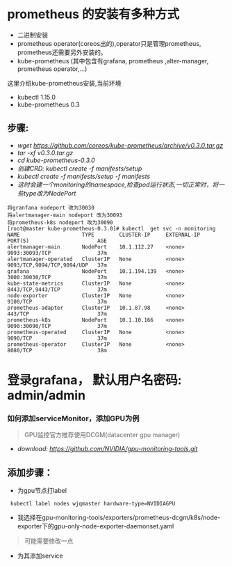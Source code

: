 # prometheus 的安装有多种方式
+ 二进制安装
+ prometheus operator(coreos出的),operator只是管理prometheus, prometheus还需要另外安装的。
+ kube-prometheus (其中包含有grafana, prometheus ,alter-manager, prometheus operator,...)

这里介绍kube-prometheus安装,当前环境
+ kubectl  1.15.0
+ kube-prometheus 0.3

##  步骤:
+ *wget  https://github.com/coreos/kube-prometheus/archive/v0.3.0.tar.gz*
+ *tar -xf v0.3.0.tar.gz*
+ *cd  kube-prometheus-0.3.0*
+ *创建CRD: kubectl create -f manifests/setup*
+ *kubectl create -f manifests/setup -f manifests*
+ *这时会建一个monitoring的namespace,检查pod运行状态,一切正常时，将一些type改为NodePort*
```
将granfana nodeport 改为30030
将alertmanager-main nodeport 改为30093
将prometheus-k8s nodeport 改为30090
[root@master kube-prometheus-0.3.0]# kubectl  get svc -n monitoring
NAME                    TYPE        CLUSTER-IP     EXTERNAL-IP   PORT(S)                      AGE
alertmanager-main       NodePort    10.1.112.27    <none>        9093:30093/TCP               37m
alertmanager-operated   ClusterIP   None           <none>        9093/TCP,9094/TCP,9094/UDP   37m
grafana                 NodePort    10.1.194.139   <none>        3000:30030/TCP               37m
kube-state-metrics      ClusterIP   None           <none>        8443/TCP,9443/TCP            37m
node-exporter           ClusterIP   None           <none>        9100/TCP                     37m
prometheus-adapter      ClusterIP   10.1.87.98     <none>        443/TCP                      37m
prometheus-k8s          NodePort    10.1.10.166    <none>        9090:30090/TCP               37m
prometheus-operated     ClusterIP   None           <none>        9090/TCP                     37m
prometheus-operator     ClusterIP   None           <none>        8080/TCP                     38m
```
# 登录grafana， 默认用户名密码:  admin/admin


### 如何添加serviceMonitor，添加GPU为例
> GPU监控官方推荐使用DCGM(datacenter gpu manager)
+ *download: https://github.com/NVIDIA/gpu-monitoring-tools.git*
## 添加步骤：
+ 为gpu节点打label
```
 kubectl label nodes wjqmaster hardware-type=NVIDIAGPU
```
+ 我选择在gpu-monitoring-tools/exporters/prometheus-dcgm/k8s/node-exporter下的gpu-only-node-exporter-daemonset.yaml
> 可能需要修改一点
+ 为其添加service

